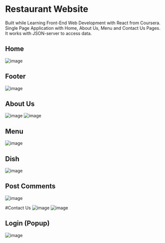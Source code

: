 # Restaurant Website

Built while Learning Front-End Web Development with React from Coursera.
Single Page Application with Home, About Us, Menu and Contact Us Pages.
It works with JSON-server to access data.

## Home
![image](https://user-images.githubusercontent.com/58421879/151846239-268fb12a-028e-4bb4-a9f7-679191f35a5f.png)


## Footer
![image](https://user-images.githubusercontent.com/58421879/151846305-00482e4e-aea4-4252-8e7a-e969b1f040fd.png)


## About Us
![image](https://user-images.githubusercontent.com/58421879/151846388-ae9125af-76bc-4e84-a323-72a4235ce4e6.png)
![image](https://user-images.githubusercontent.com/58421879/151846523-c3504e17-798a-4d65-a2ec-5ea0fd4a9d27.png)



## Menu
![image](https://user-images.githubusercontent.com/58421879/151846592-c0ffa2a6-9f67-43e1-8c50-a1e80fefacec.png)
## Dish
![image](https://user-images.githubusercontent.com/58421879/151846711-96348d44-da3f-4c8a-b98d-6a5a79ed7ebd.png)

## Post Comments
![image](https://user-images.githubusercontent.com/58421879/151846847-121a3def-be9a-482f-ba45-21b961371f4d.png)



#Contact Us
![image](https://user-images.githubusercontent.com/58421879/151846911-acf2f5da-0224-48b9-a777-b2cf17279c9f.png)
![image](https://user-images.githubusercontent.com/58421879/151846947-ca51ca10-b324-4182-89ed-84017bab1634.png)


## Login (Popup)
![image](https://user-images.githubusercontent.com/58421879/151847031-24c1b9c0-9a64-4b14-9260-39dfc619b5b6.png)
